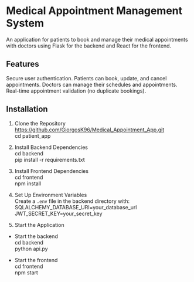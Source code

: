 # Medical Appointment Management System
An application for patients to book and manage their medical appointments with doctors using Flask for the backend and React for the frontend.

## Features
Secure user authentication.
Patients can book, update, and cancel appointments.
Doctors can manage their schedules and appointments.  
Real-time appointment validation (no duplicate bookings).

## Installation 
1) Clone the Repository
https://github.com/GiorgosK96/Medical_Appointment_App.git     
cd patient_app


3) Install Backend Dependencies       
cd backend       
pip install -r requirements.txt

4) Install Frontend Dependencies     
cd frontend    
npm install

5) Set Up Environment Variables      
Create a `.env` file in the backend directory with:    
SQLALCHEMY_DATABASE_URI=your_database_url   
JWT_SECRET_KEY=your_secret_key

6) Start the Application     
- Start the backend    
cd backend     
python api.py

- Start the frontend    
cd frontend    
npm start   
